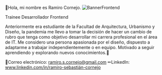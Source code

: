 👋Hola, mi nombre es Ramiro Cornejo.
![BannerFrontend](https://user-images.githubusercontent.com/95107034/171759833-cb225a37-fe09-411c-bda5-420cbb710be2.jpg)

Trainee Desarrollador Frontend

Anteriormente era estudiante de la Facultad de Arquitectura, Urbanismo y Diseño, la pandemia me llevo a tomar la decisión de hacer un cambio de rubro que tenga como objetivo desarrollar mi carrera profesional en el área de IT. Me considero una persona apasionada por el diseño, dispuesto a adaptarme a trabajar independientemente o en equipo.
Motivado a seguir aprendiendo y explorando nuevos conocimientos.🙌


📧Correo electrónico: ramiro.s.cornejo@gmail.com
✏LinkedIn: www.linkedin.com/in/ramiro-sebastián-cornejo

